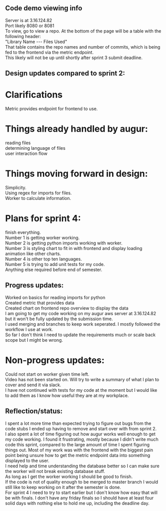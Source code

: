 ## Code demo viewing info
Server is at 3.16.124.82  
Port likely 8080 or 8081  
To view, go to view a repo. At the bottom of the page will be a table with the following header:  
"Library Name	--- 	Files Used"  
That table contains the repo names and number of commits, which is being fed to the frontend via the metric endpoint.  
This likely will not be up until shortly after sprint 3 submit deadline.  

## Design updates compared to sprint 2:

# Clarifications 
Metric provides endpoint for frontend to use.  

# Things already handled by augur:

reading files  
determining language of files  
user interaction flow  

# Things moving forward in design:

Simplicity.  
Using regex for imports for files.  
Worker to calculate information.  

# Plans for sprint 4:

finish everything.  
Number 1 is getting worker working.  
Number 2 is getting python imports working with worker.  
Number 3 is styling chart to fit in with frontend and display loading animation like other charts.  
Number 4 is other top ten languages.  
Number 5 is trying to add unit tests for my code.  
Anything else required before end of semester.  

## Progress updates:

Worked on basics for reading imports for python  
Created metric that provides data  
Created chart on frontend repo overview to display the data  
I am going to get my code working on my augur aws server at 3.16.124.82 but it won't be fully updated by the submission time.  
I used merging and branches to keep work seperated. I mostly followed the workflow I use at work.  
So far I don't think I need to update the requirements much or scale back scope but I might be wrong.  

# Non-progress updates:

Could not start on worker given time left.  
Video has not been started on. Will try to write a summary of what I plan to cover and send it via slack.  
I have not continued with tests for my code at the moment but I would like to add them as I know how useful they are at my workplace.  

## Reflection/status:

I spent a lot more time than expected trying to figure out bugs from the code stubs I ended up having to remove and start over with from sprint 2.  
I also spent a lot of time figuring out how augur works well enough to get my code working. I found it frustrating, mostly because I didn't write much code this sprint, compared to the large amount of time I spent figuring things out. Most of my work was with the frontend with the biggest pain point being unsure how to get the metric endpoint data into something displayed to the user.  
I need help and time understanding the database better so I can make sure the worker will not break existing database stuff.  
As long as I get the worker working I should be good to finish.  
If the code is not of quality enough to be merged to master branch I would still like to keep working on it after the semester is done.  
For sprint 4 I need to try to start earlier but I don't know how easy that will be with finals. I don't have any friday finals so I should have at least four solid days with nothing else to hold me up, including the deadline day.  
